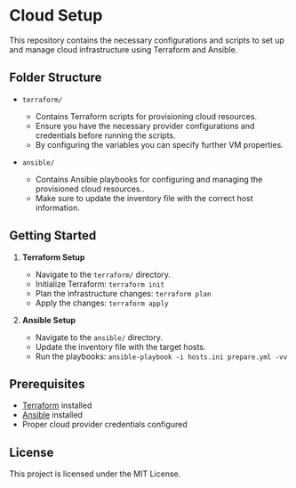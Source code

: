 # Cloud Setup

This repository contains the necessary configurations and scripts to set up and manage cloud infrastructure using Terraform and Ansible.

## Folder Structure

- `terraform/`

  - Contains Terraform scripts for provisioning cloud resources.
  - Ensure you have the necessary provider configurations and credentials before running the scripts.
  - By configuring the variables you can specify further VM properties.

- `ansible/`
  - Contains Ansible playbooks for configuring and managing the provisioned cloud resources..
  - Make sure to update the inventory file with the correct host information.

## Getting Started

1. **Terraform Setup**

   - Navigate to the `terraform/` directory.
   - Initialize Terraform: `terraform init`
   - Plan the infrastructure changes: `terraform plan`
   - Apply the changes: `terraform apply`

2. **Ansible Setup**
   - Navigate to the `ansible/` directory.
   - Update the inventory file with the target hosts.
   - Run the playbooks: `ansible-playbook -i hosts.ini prepare.yml -vv`

## Prerequisites

- [Terraform](https://www.terraform.io/downloads.html) installed
- [Ansible](https://docs.ansible.com/ansible/latest/installation_guide/intro_installation.html) installed
- Proper cloud provider credentials configured

## License

This project is licensed under the MIT License.
